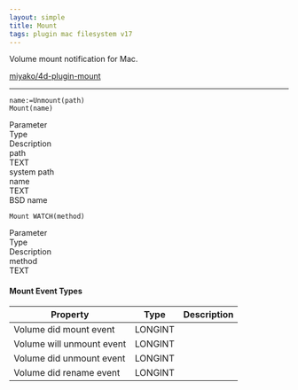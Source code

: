 ```yaml
---
layout: simple
title: Mount
tags: plugin mac filesystem v17
---
```


Volume mount notification for Mac.

<!--more-->

[miyako/4d-plugin-mount](https://github.com/miyako/4d-plugin-mount)

---

```
name:=Unmount(path) 
Mount(name) 
```

<div class="grid">
  <div class="syntax-th cell cell--2">Parameter</div>
  <div class="syntax-th cell cell--2">Type</div>
  <div class="syntax-th cell cell--8">Description</div>
  <div class="syntax-td cell cell--2">path</div>
  <div class="syntax-td cell cell--2">TEXT</div>
  <div class="syntax-td cell cell--8">system path</div>  
  <div class="syntax-td cell cell--2">name</div>
  <div class="syntax-td cell cell--2">TEXT</div>
  <div class="syntax-td cell cell--8">BSD name</div>  
</div>

```
Mount WATCH(method) 
```

<div class="grid">
  <div class="syntax-th cell cell--2">Parameter</div>
  <div class="syntax-th cell cell--2">Type</div>
  <div class="syntax-th cell cell--8">Description</div>
  <div class="syntax-td cell cell--2">method</div>
  <div class="syntax-td cell cell--2">TEXT</div>
  <div class="syntax-td cell cell--8"></div>  
</div>

#### Mount Event Types

Property|Type|Description
------------|------|----
Volume did mount event|LONGINT|
Volume will unmount event|LONGINT|
Volume did unmount event|LONGINT|
Volume did rename event|LONGINT|
